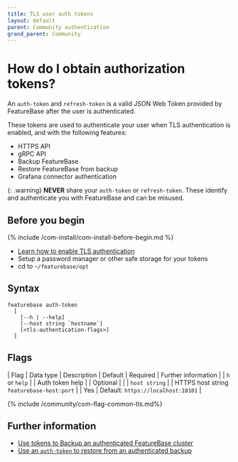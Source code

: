 ```yaml
---
title: TLS user auth tokens
layout: default
parent: Community authentication
grand_parent: Community
---
```


# How do I obtain authorization tokens?

An `auth-token` and `refresh-token` is a valid JSON Web Token provided by FeatureBase after the user is authenticated.

These tokens are used to authenticate your user when TLS authentication is enabled, and with the following features:

* HTTPS API
* gRPC API
* Backup FeatureBase
* Restore FeatureBase from backup
* Grafana connector authentication

{: .warning}
**NEVER** share your `auth-token` or `refresh-token`. These identify and authenticate you with FeatureBase and can be misused.

## Before you begin

{% include /com-install/com-install-before-begin.md %}
* [Learn how to enable TLS authentication](/docs/community/com-config-auth/com-config-tls-auth)
* Setup a password manager or other safe storage for your tokens
* cd to `~/featurebase/opt`

## Syntax

```
featurebase auth-token
  [
    [--h | --help]
    [--host string `hostname`]
    [<tls-authentication-flags>]
  ]
```

## Flags

| Flag | Data type | Description | Default | Required | Further information |
| `h` or `help` |  | Auth token help |  | Optional |  |
| `host string` |  | HTTPS host string `featurebase-host:port` |  | Yes | Default: `https://localhost:10101` |

{% include /community/com-flag-common-tls.md%}

<!--
## Obtain tokens from the lattice UI

[EXPERT INFORMATION NEEDED HERE:
* QUERY > What's the "lattice UI"? Is it this -- https://www.anduril.com/lattice/
* QUERY > Is this something users install [with FeatureBase| on top of FeatureBase | something else?] and if YES... do we have any setup instructions?

* Login to the lattice UI
* Right click the interface > Inspect
* Click Application
* Click Cookies > `molecula-chip` > to obtain your `auth-token`.
* Click `refresh-molecula-chip` to obtain your `refresh-token`.

-->
## Further information
<!--
* [Use tokens to authenticate HTTPS API commands]
* [Use tokens to authenticate gRPC API commands]-->
* [Use tokens to Backup an authenticated FeatureBase cluster](/docs/community/com-config/com-config-backup)
* [Use an `auth-token` to restore from an authenticated backup](/docs/community/com-config/com-config-restore)
<!--
* [Use tokens to authenticate the Grafana connector]
-->
